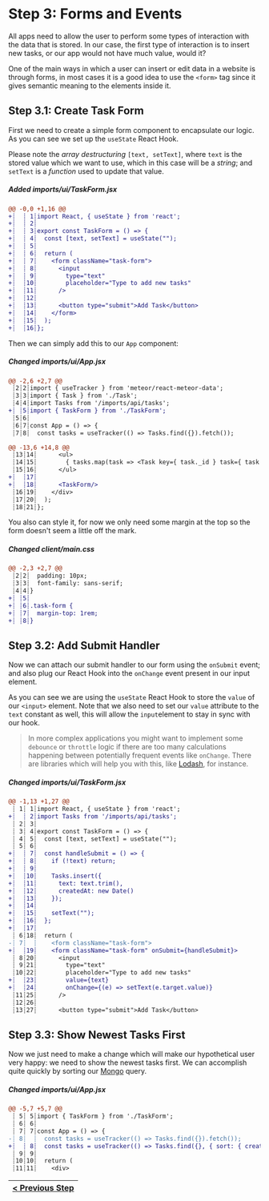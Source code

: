 # Step 3: Forms and Events

[//]: # (head-end)


All apps need to allow the user to perform some types of interaction with the data that is stored. In our case, the first type of interaction is to insert new tasks, or our app would not have much value, would it?

One of the main ways in which a user can insert or edit data in a website is through forms, in most cases it is a good idea to use the `<form>` tag since it gives semantic meaning to the elements inside it.

## Step 3.1: Create Task Form

First we need to create a simple form component to encapsulate our logic. As you can see we set up the `useState` React Hook.

Please note the _array destructuring_ `[text, setText]`, where `text` is the stored value which we want to use, which in this case will be a _string_; and `setText` is a _function_ used to update that value.

[{]: <helper> (diffStep 3.1 files="imports/ui/TaskForm.jsx" noTitle=true)

##### Added imports&#x2F;ui&#x2F;TaskForm.jsx
```diff
@@ -0,0 +1,16 @@
+┊  ┊ 1┊import React, { useState } from 'react';
+┊  ┊ 2┊
+┊  ┊ 3┊export const TaskForm = () => {
+┊  ┊ 4┊  const [text, setText] = useState("");
+┊  ┊ 5┊
+┊  ┊ 6┊  return (
+┊  ┊ 7┊    <form className="task-form">
+┊  ┊ 8┊      <input
+┊  ┊ 9┊        type="text"
+┊  ┊10┊        placeholder="Type to add new tasks"
+┊  ┊11┊      />
+┊  ┊12┊
+┊  ┊13┊      <button type="submit">Add Task</button>
+┊  ┊14┊    </form>
+┊  ┊15┊  );
+┊  ┊16┊};
```

[}]: #

Then we can simply add this to our `App` component:

[{]: <helper> (diffStep 3.1 files="imports/ui/App.jsx" noTitle=true)

##### Changed imports&#x2F;ui&#x2F;App.jsx
```diff
@@ -2,6 +2,7 @@
 ┊2┊2┊import { useTracker } from 'meteor/react-meteor-data';
 ┊3┊3┊import { Task } from './Task';
 ┊4┊4┊import Tasks from '/imports/api/tasks';
+┊ ┊5┊import { TaskForm } from './TaskForm';
 ┊5┊6┊
 ┊6┊7┊const App = () => {
 ┊7┊8┊  const tasks = useTracker(() => Tasks.find({}).fetch());
```
```diff
@@ -13,6 +14,8 @@
 ┊13┊14┊      <ul>
 ┊14┊15┊        { tasks.map(task => <Task key={ task._id } task={ task }/>) }
 ┊15┊16┊      </ul>
+┊  ┊17┊
+┊  ┊18┊      <TaskForm/>
 ┊16┊19┊    </div>
 ┊17┊20┊  );
 ┊18┊21┊};
```

[}]: #

You also can style it, for now we only need some margin at the top so the form doesn't seem a little off the mark.

[{]: <helper> (diffStep 3.1 files="client/main.css" noTitle=true)

##### Changed client&#x2F;main.css
```diff
@@ -2,3 +2,7 @@
 ┊2┊2┊  padding: 10px;
 ┊3┊3┊  font-family: sans-serif;
 ┊4┊4┊}
+┊ ┊5┊
+┊ ┊6┊.task-form {
+┊ ┊7┊  margin-top: 1rem;
+┊ ┊8┊}
```

[}]: #

## Step 3.2: Add Submit Handler

Now we can attach our submit handler to our form using the `onSubmit` event; and also plug our React Hook into the `onChange` event present in our input element.

As you can see we are using the `useState` React Hook to store the `value` of our `<input>` element. Note that we also need to set our `value` attribute to the `text` constant as well, this will allow the `input`element to stay in sync with our hook.

> In more complex applications you might want to implement some `debounce` or `throttle` logic if there are too many calculations happening between potentially frequent events like `onChange`. There are libraries which will help you with this, like [Lodash](https://lodash.com/), for instance.

[{]: <helper> (diffStep 3.2 noTitle=true)

##### Changed imports&#x2F;ui&#x2F;TaskForm.jsx
```diff
@@ -1,13 +1,27 @@
 ┊ 1┊ 1┊import React, { useState } from 'react';
+┊  ┊ 2┊import Tasks from '/imports/api/tasks';
 ┊ 2┊ 3┊
 ┊ 3┊ 4┊export const TaskForm = () => {
 ┊ 4┊ 5┊  const [text, setText] = useState("");
 ┊ 5┊ 6┊
+┊  ┊ 7┊  const handleSubmit = () => {
+┊  ┊ 8┊    if (!text) return;
+┊  ┊ 9┊
+┊  ┊10┊    Tasks.insert({
+┊  ┊11┊      text: text.trim(),
+┊  ┊12┊      createdAt: new Date()
+┊  ┊13┊    });
+┊  ┊14┊
+┊  ┊15┊    setText("");
+┊  ┊16┊  };
+┊  ┊17┊
 ┊ 6┊18┊  return (
-┊ 7┊  ┊    <form className="task-form">
+┊  ┊19┊    <form className="task-form" onSubmit={handleSubmit}>
 ┊ 8┊20┊      <input
 ┊ 9┊21┊        type="text"
 ┊10┊22┊        placeholder="Type to add new tasks"
+┊  ┊23┊        value={text}
+┊  ┊24┊        onChange={(e) => setText(e.target.value)}
 ┊11┊25┊      />
 ┊12┊26┊
 ┊13┊27┊      <button type="submit">Add Task</button>
```

[}]: #

## Step 3.3: Show Newest Tasks First

Now we just need to make a change which will make our hypothetical user very happy: we need to show the newest tasks first. We can accomplish quite quickly by sorting our [Mongo](https://guide.meteor.com/collections.html#mongo-collections) query.

[{]: <helper> (diffStep 3.3 noTitle=true)

##### Changed imports&#x2F;ui&#x2F;App.jsx
```diff
@@ -5,7 +5,7 @@
 ┊ 5┊ 5┊import { TaskForm } from './TaskForm';
 ┊ 6┊ 6┊
 ┊ 7┊ 7┊const App = () => {
-┊ 8┊  ┊  const tasks = useTracker(() => Tasks.find({}).fetch());
+┊  ┊ 8┊  const tasks = useTracker(() => Tasks.find({}, { sort: { createdAt: -1 } }).fetch());
 ┊ 9┊ 9┊
 ┊10┊10┊  return (
 ┊11┊11┊    <div>
```

[}]: #


[//]: # (foot-start)

[{]: <helper> (navStep)

| [< Previous Step](step2.md) |
|:----------------------|

[}]: #

